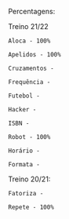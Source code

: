 Percentagens:

Treino 21/22

    Aloca - 100%

    Apelidos - 100%

    Cruzamentos - 

    Frequência -

    Futebol -

    Hacker -

    ISBN -

    Robot - 100%
    
    Horário - 
    
    Formata - 

Treino 20/21:

    Fatoriza - 
    
    Repete - 100%
    
